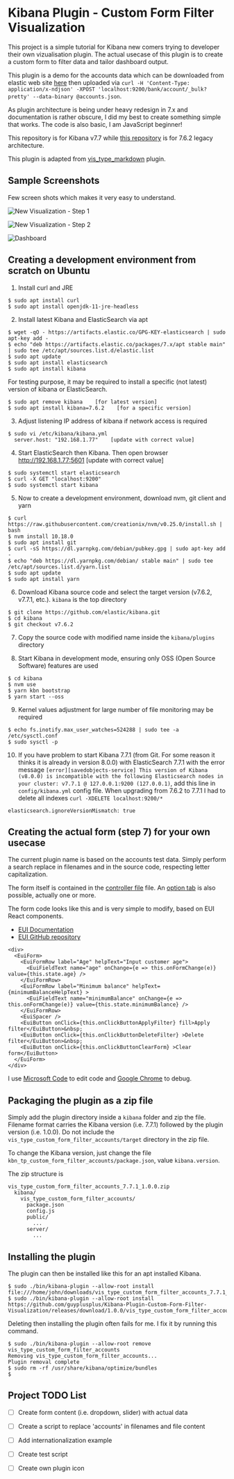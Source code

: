 # Kibana Plugin - Custom Form Filter Visualization 

This project is a simple tutorial for Kibana new comers trying to developer their own vizualisation plugin. The actual usecase of this plugin is to create a custom form to filter data and tailor dashboard output.

This plugin is a demo for the accounts data which can be downloaded from elastic web site [here](https://download.elastic.co/demos/kibana/gettingstarted/accounts.zip) then uploaded via `curl -H 'Content-Type: application/x-ndjson' -XPOST 'localhost:9200/bank/account/_bulk?pretty' --data-binary @accounts.json`.

As plugin architecture is being under heavy redesign in 7.x and documentation is rather obscure, I did my best to create something simple that works. The code is also basic, I am JavaScript beginner!

This repository is for Kibana v7.7 while [this repository](https://github.com/guyplusplus/Kibana-Plugin-Custom-Form-Filter-Visualization-Legacy) is for 7.6.2 legacy architecture.

This plugin is adapted from [vis_type_markdown](https://github.com/elastic/kibana/tree/7.8/src/plugins/vis_type_markdown) plugin.

## Sample Screenshots

Few screen shots which makes it very easy to understand.

![New Visualization - Step 1](./new-visualization1.png)

![New Visualization - Step 2](./new-visualization2.png)

![Dashboard](./dashboard.png)

## Creating a development environment from scratch on Ubuntu

1. Install curl and JRE

```
$ sudo apt install curl
$ sudo apt install openjdk-11-jre-headless
```

2. Install latest Kibana and ElasticSearch via apt

```
$ wget -qO - https://artifacts.elastic.co/GPG-KEY-elasticsearch | sudo apt-key add -
$ echo "deb https://artifacts.elastic.co/packages/7.x/apt stable main" | sudo tee /etc/apt/sources.list.d/elastic.list
$ sudo apt update
$ sudo apt install elasticsearch
$ sudo apt install kibana
```

For testing purpose, it may be required to install a specific (not latest) version of kibana or ElasticSearch.

```
$ sudo apt remove kibana    [for latest version]
$ sudo apt install kibana=7.6.2    [for a specific version]
```

3. Adjust listening IP address of kibana if network access is required

```
$ sudo vi /etc/kibana/kibana.yml
  server.host: "192.168.1.77"    [update with correct value]
```

4. Start ElasticSearch then Kibana. Then open browser http://192.168.1.77:5601    [update with correct value]

```
$ sudo systemctl start elasticsearch
$ curl -X GET "localhost:9200"
$ sudo systemctl start kibana
```

5. Now to create a development environment, download nvm, git client and yarn

```
$ curl https://raw.githubusercontent.com/creationix/nvm/v0.25.0/install.sh | bash 
$ nvm install 10.18.0
$ sudo apt install git
$ curl -sS https://dl.yarnpkg.com/debian/pubkey.gpg | sudo apt-key add -
$ echo "deb https://dl.yarnpkg.com/debian/ stable main" | sudo tee /etc/apt/sources.list.d/yarn.list
$ sudo apt update
$ sudo apt install yarn
```

6. Download Kibana source code and select the target version (v7.6.2, v7.7.1, etc.). `kibana` is the top directory

```
$ git clone https://github.com/elastic/kibana.git
$ cd kibana
$ git checkout v7.6.2 
```

7. Copy the source code with modified name inside the `kibana/plugins` directory

8. Start Kibana in development mode, ensuring only OSS (Open Source Software) features are used

```
$ cd kibana
$ nvm use
$ yarn kbn bootstrap
$ yarn start --oss
```

9. Kernel values adjustment for large number of file monitoring may be required

```
$ echo fs.inotify.max_user_watches=524288 | sudo tee -a /etc/sysctl.conf
$ sudo sysctl -p
```

10. If you have problem to start Kibana 7.7.1 (from Git. For some reason it thinks it is already in version 8.0.0) with ElasticSearch 7.7.1 with the error message `[error][savedobjects-service] This version of Kibana (v8.0.0) is incompatible with the following Elasticsearch nodes in your cluster: v7.7.1 @ 127.0.0.1:9200 (127.0.0.1)`, add this line in `config/kibana.yml` config file. When upgrading from 7.6.2 to 7.7.1 I had to delete all indexes `curl -XDELETE localhost:9200/*`

```
elasticsearch.ignoreVersionMismatch: true
```

## Creating the actual form (step 7) for your own usecase

The current plugin name is based on the accounts test data. Simply perform a search replace in filenames and in the source code, respecting letter capitalization.

The form itself is contained in the [controller file](https://github.com/guyplusplus/Kibana-Plugin-Custom-Form-Filter-Visualization/blob/master/vis_type_custom_form_filter_accounts/public/custom_form_filter_accounts_vis_controller.tsx) file. An [option tab](https://github.com/guyplusplus/Kibana-Plugin-Custom-Form-Filter-Visualization/blob/master/vis_type_custom_form_filter_accounts/public/custom_form_filter_accounts_options.tsx) is also possible, actually one or more.

The form code looks like this and is very simple to modify, based on EUI React components.
* [EUI Documentation](https://elastic.github.io/eui/#/)
* [EUI GitHub repository](https://github.com/elastic/eui)

```
<div>
  <EuiForm>
    <EuiFormRow label="Age" helpText="Input customer age">
      <EuiFieldText name="age" onChange={e => this.onFormChange(e)} value={this.state.age} />
    </EuiFormRow>
    <EuiFormRow label="Minimum balance" helpText={minimumBalanceHelpText} >
      <EuiFieldText name="minimumBalance" onChange={e => this.onFormChange(e)} value={this.state.minimumBalance} />
    </EuiFormRow>
    <EuiSpacer />
    <EuiButton onClick={this.onClickButtonApplyFilter} fill>Apply filter</EuiButton>&nbsp;
    <EuiButton onClick={this.onClickButtonDeleteFilter} >Delete filter</EuiButton>&nbsp;
    <EuiButton onClick={this.onClickButtonClearForm} >Clear form</EuiButton>
  </EuiForm>
</div>
```

I use [Microsoft Code](https://code.visualstudio.com/) to edit code and [Google Chrome](https://www.google.com/chrome/) to debug.

## Packaging the plugin as a zip file

Simply add the plugin directory inside a `kibana` folder and zip the file. Filename format carries the Kibana version (i.e. 7.7.1) followed by the plugin version (i.e. 1.0.0). Do not include the `vis_type_custom_form_filter_accounts/target` directory in the zip file.

To change the Kibana version, just change the file `kbn_tp_custom_form_filter_accounts/package.json`, value `kibana.version`.

The zip structure is

```
vis_type_custom_form_filter_accounts_7.7.1_1.0.0.zip
  kibana/
    vis_type_custom_form_filter_accounts/
      package.json
      config.js
      public/
        ...
      server/
        ...
```

## Installing the plugin

The plugin can then be installed like this for an apt installed Kibana.

```
$ sudo ./bin/kibana-plugin --allow-root install file:///home/john/downloads/vis_type_custom_form_filter_accounts_7.7.1_1.0.0.zip
$ sudo ./bin/kibana-plugin --allow-root install https://github.com/guyplusplus/Kibana-Plugin-Custom-Form-Filter-Visualization/releases/download/1.0.0/vis_type_custom_form_filter_accounts_7.7.1_1.0.0.zip
```

Deleting then installing the plugin often fails for me. I fix it by running this command.

```
$ sudo ./bin/kibana-plugin --allow-root remove vis_type_custom_form_filter_accounts
Removing vis_type_custom_form_filter_accounts...
Plugin removal complete
$ sudo rm -rf /usr/share/kibana/optimize/bundles
$
```

## Project TODO List

- [ ] Create form content (i.e. dropdown, slider) with actual data
- [ ] Create a script to replace 'accounts' in filenames and file content
- [ ] Add internationalization example
- [ ] Create test script
- [ ] Create own plugin icon


